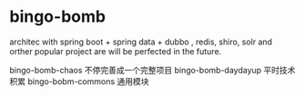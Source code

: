 # bingo-bomb
architec with spring boot + spring data + dubbo , redis, shiro, solr and orther popular project are will be perfected in the future.

bingo-bomb-chaos 不停完善成一个完整项目
bingo-bomb-daydayup 平时技术积累
bingo-bobm-commons 通用模块
